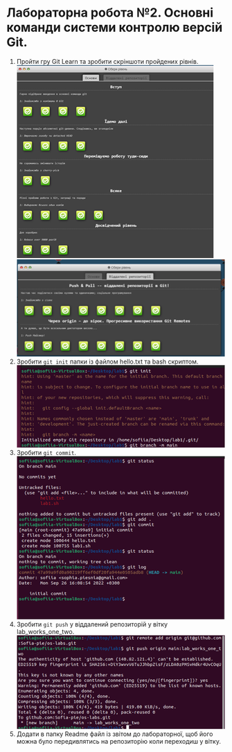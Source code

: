 # Лабораторна робота №2. Основні команди системи контролю версій Git.

1. Пройти гру Git Learn та зробити скріншоти пройдених рівнів.
![](./lab2/Picture5.png)
![](./lab2/Picture6.png)
2. Зробити `git init` папки із файлом  hello.txt та bash скриптом.
![](./lab2/Picture7.png)
3. Зробити `git commit`.
![](./lab2/Picture8.png)
4. Зробити `git push` у віддалений репозиторій у вітку lab_works_one_two.
![](./lab2/Picture9.png)
5. Додати в папку Readme файл із звітом до лабораторної, щоб його можна було передивлятись на репозиторію коли переходиш у вітку.